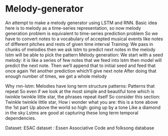 # Melody-generator
An attempt to make a melody generator using LSTM and RNN.
Basic idea here is to melody as a time-series representation, so now melody generation problem is equivalent to time-series prediction problem
So we have to convert notes to a vocabulary of accepted musical events like notes of different pitches and rests of given time interval
Training:
We pass in chunks of melodies then we ask lstm to predict next notes in the melody lstm will be able to pick the pattern
Melody generation:
We start with a seed melody: it is like a series of few notes that we feed into lstm then model will predict the next note.
Then we’ll append that to initial seed and feed that once again
Yet another prediction which’ll give next note
After doing that enough number of times, we get a whole melody

Why rnn-lstm:
Melodies have long term structure patterns:
Patterns that repeat
So even if we look at the most simple and beautiful tone which is twinkle twinkle little star, the phrases repeat itself
So consider this section:
Twinkle twinkle little star, 
How i wonder what you are: this is a tone above the 1st part
Up above the world so high: going up by a tone
Like a diamond in the sky
Lstms are good at capturing these long term temporal dependencies.

Dataset: 
ESAC dataset : Essen Associative Code and folksong database
